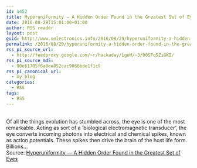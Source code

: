 ```yaml
---
id: 1452
title: Hyperuniformity — A Hidden Order Found in the Greatest Set of Eyes
date: 2016-08-29T15:01:00+01:00
author: RSS reader
layout: post
guid: http://www.uelectronics.info/2016/08/29/hyperuniformity-a-hidden-order-found-in-the-greatest-set-of-eyes/
permalink: /2016/08/29/hyperuniformity-a-hidden-order-found-in-the-greatest-set-of-eyes/
rss_pi_source_url:
  - http://feedproxy.google.com/~r/hackaday/LgoM/~3/00SFqSZiGKI/
rss_pi_source_md5:
  - 90e61705f6a0ee852cac9068bde1f1c9
rss_pi_canonical_url:
  - my_blog
categories:
  - RSS
tags:
  - RSS
---
```

&#013;  
Of all the things evolution has stumbled across, the eye is one of the most remarkable. Acting as sort of a ‘biological electromagnetic transducer’, the eye converts incoming photons into electrical and chemical spikes, known as action potentials. These spikes then drive the brain of the host life form. Billions…&#013;  
Source: <a href="http://feedproxy.google.com/~r/hackaday/LgoM/~3/00SFqSZiGKI/" target="_blank">Hyperuniformity — A Hidden Order Found in the Greatest Set of Eyes</a>